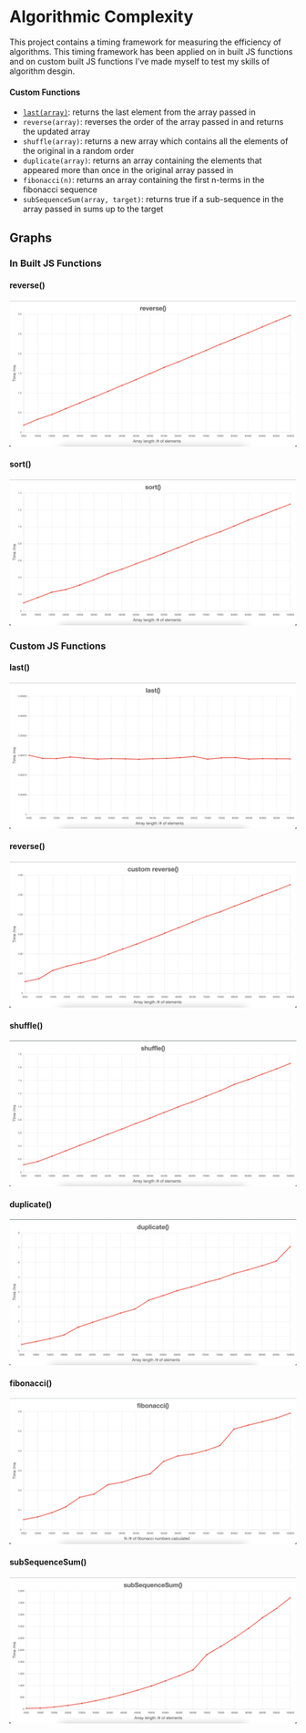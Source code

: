 # Algorithmic Complexity

This project contains a timing framework for measuring the efficiency of algorithms. This timing framework has been applied on in built JS functions and on custom built JS functions I've made myself to test my skills of algorithm desgin.

#### Custom Functions

- [`last(array)`](https://github.com/jmcnally17/algorithmic-complexity/blob/main/custom-algorithms/last/last.js): returns the last element from the array passed in
- `reverse(array)`: reverses the order of the array passed in and returns the updated array
- `shuffle(array)`: returns a new array which contains all the elements of the original in a random order
- `duplicate(array)`: returns an array containing the elements that appeared more than once in the original array passed in
- `fibonacci(n)`: returns an array containing the first n-terms in the fibonacci sequence
- `subSequenceSum(array, target)`: returns true if a sub-sequence in the array passed in sums up to the target

## Graphs

### In Built JS Functions

#### reverse()

![Timing data for in built reverse()](graphs/in-built-reverse.png)

#### sort()

![Timing data for in built sort()](graphs/in-built-sort.png)

### Custom JS Functions

#### last()

![Timing data for custom last()](graphs/custom-last.png)

#### reverse()

![Timing data for custom reverse()](graphs/custom-reverse.png)

#### shuffle()

![Timing data for custom shuffle()](graphs/custom-shuffle.png)

#### duplicate()

![Timing data for custom duplicate()](graphs/custom-duplicate.png)

#### fibonacci()

![Timing data for custom fibonacci()](graphs/custom-fibonacci.png)

#### subSequenceSum()

![Timing data for custom subSequenceSum()](graphs/custom-sub-sequence-sum.png)
